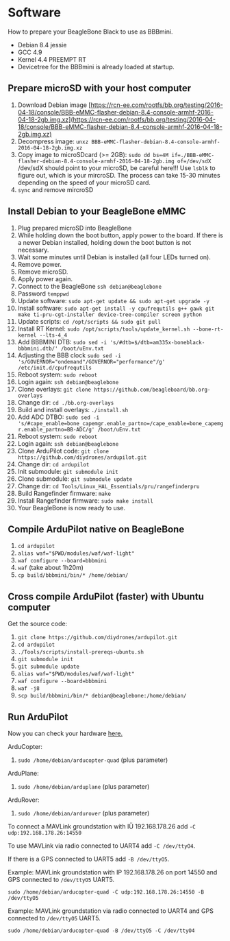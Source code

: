 # Software

How to prepare your BeagleBone Black to use as BBBmini.

* Debian 8.4 jessie
* GCC 4.9
* Kernel 4.4 PREEMPT RT
* Devicetree for the BBBmini is already loaded at startup.

## Prepare microSD with your host computer
1. Download Debian image [https://rcn-ee.com/rootfs/bb.org/testing/2016-04-18/console/BBB-eMMC-flasher-debian-8.4-console-armhf-2016-04-18-2gb.img.xz](https://rcn-ee.com/rootfs/bb.org/testing/2016-04-18/console/BBB-eMMC-flasher-debian-8.4-console-armhf-2016-04-18-2gb.img.xz)
2. Decompress image: `unxz BBB-eMMC-flasher-debian-8.4-console-armhf-2016-04-18-2gb.img.xz`
3. Copy image to microSDcard (>= 2GB): `sudo dd bs=4M if=./BBB-eMMC-flasher-debian-8.4-console-armhf-2016-04-18-2gb.img of=/dev/sdX` /dev/sdX should point to your microSD, be careful here!!! Use `lsblk` to figure out, which is your mircroSD.
The process can take 15-30 minutes depending on the speed of your microSD card.
4. `sync` and remove mircroSD 

## Install Debian to your BeagleBone eMMC
1. Plug prepared microSD into BeagleBone
2. While holding down the boot button, apply power to the board. If there is a newer Debian installed, holding down the boot button is not necessary.
3. Wait some minutes until Debian is installed (all four LEDs turned on).
4. Remove power.
5. Remove microSD.
6. Apply power again.
7. Connect to the BeagleBone `ssh debian@beaglebone`
8. Password `temppwd`
9. Update software: `sudo apt-get update && sudo apt-get upgrade -y`
10. Install software: `sudo apt-get install -y cpufrequtils g++ gawk git make ti-pru-cgt-installer device-tree-compiler screen python`
11. Update scripts: `cd /opt/scripts && sudo git pull`
12. Install RT Kernel: `sudo /opt/scripts/tools/update_kernel.sh --bone-rt-kernel --lts-4_4`
13. Add BBBMINI DTB: `sudo sed -i 's/#dtb=$/dtb=am335x-boneblack-bbbmini.dtb/' /boot/uEnv.txt`
14. Adjusting the BBB clock `sudo sed -i 's/GOVERNOR="ondemand"/GOVERNOR="performance"/g' /etc/init.d/cpufrequtils`
15. Reboot system: `sudo reboot`
16. Login again: `ssh debian@beaglebone`
17. Clone overlays: `git clone https://github.com/beagleboard/bb.org-overlays`
18. Change dir: `cd ./bb.org-overlays`
19. Build and install overlays: `./install.sh`
20. Add ADC DTBO: `sudo sed -i 's/#cape_enable=bone_capemgr.enable_partno=/cape_enable=bone_capemgr.enable_partno=BB-ADC/g' /boot/uEnv.txt`
21. Reboot system: `sudo reboot`
22. Login again: `ssh debian@beaglebone`
23. Clone ArduPilot code: `git clone https://github.com/diydrones/ardupilot.git`
24. Change dir: `cd ardupilot`
25. Init submodule: `git submodule init`
26. Clone submodule: `git submodule update`
27. Change dir: `cd Tools/Linux_HAL_Essentials/pru/rangefinderpru`
28. Build Rangefinder firmware: `make`
29. Install Rangefinder firmware: `sudo make install`
30. Your BeagleBone is now ready to use.

## Compile ArduPilot native on BeagleBone
1. `cd ardupilot`
2. `alias waf="$PWD/modules/waf/waf-light"`
3. `waf configure --board=bbbmini`
4. `waf` (take about 1h20m)
5. `cp build/bbbmini/bin/* /home/debian/`

## Cross compile ArduPilot (faster) with Ubuntu computer

Get the source code:

1. `git clone https://github.com/diydrones/ardupilot.git`
2. `cd ardupilot`
3. `./Tools/scripts/install-prereqs-ubuntu.sh`
4. `git submodule init`
5. `git submodule update`
6. `alias waf="$PWD/modules/waf/waf-light"`
7. `waf configure --board=bbbmini`
8. `waf -j8`
9. `scp build/bbbmini/bin/* debian@beaglebone:/home/debian/`

## Run ArduPilot
Now you can check your hardware [here.](../checkhardware/checkhardware.md)

ArduCopter:

1. `sudo /home/debian/arducopter-quad` (plus parameter) 

ArduPlane:

1. `sudo /home/debian/arduplane` (plus parameter) 

ArduRover:

1. `sudo /home/debian/ardurover` (plus parameter) 

To connect a MAVLink groundstation with IÜ 192.168.178.26 add `-C udp:192.168.178.26:14550`

To use MAVLink via radio connected to UART4 add `-C /dev/ttyO4`. 

If there is a GPS connected to UART5 add `-B /dev/ttyO5`. 

Example: MAVLink groundstation with IP 192.168.178.26 on port 14550 and GPS connected to `/dev/ttyO5` UART5.

`sudo /home/debian/arducopter-quad -C udp:192.168.178.26:14550 -B /dev/ttyO5`

Example: MAVLink groundstation via radio connected to UART4 and GPS connected to `/dev/ttyO5` UART5.

`sudo /home/debian/arducopter-quad -B /dev/ttyO5 -C /dev/ttyO4`

